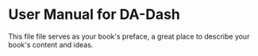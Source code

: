 # User Manual for DA-Dash

This file file serves as your book's preface, a great place to describe your book's content and ideas.

